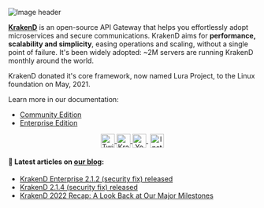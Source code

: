 ![Image header](https://raw.githubusercontent.com/krakendio/.github/main/profile/header.png)

**[KrakenD](https://www.krakend.io)** is an open-source API Gateway that helps you effortlessly adopt microservices and secure communications. KrakenD aims for **performance, scalability and simplicity**, easing operations and scaling, without a single point of failure. It's been widely adopted: ~2M servers are running KrakenD monthly around the world.

KrakenD donated it's core framework, now named Lura Project, to the Linux foundation on May, 2021.

Learn more in our documentation:
- [Community Edition](https://www.krakend.io/docs/overview/)
- [Enterprise Edition](https://www.krakend.io/docs/enterprise/overview/)

<p align="center">
    <a href="https://twitter.com/krakend_io" target="blank">
        <img align="center" src="https://cdn.jsdelivr.net/npm/simple-icons@3.0.1/icons/twitter.svg" alt="Twitter KrakenD" height="28px" width="28px" />
    </a>
    <a href="https://linkedin.com/company/krakend" target="blank">
        <img align="center" src="https://cdn.jsdelivr.net/npm/simple-icons@3.0.1/icons/linkedin.svg" alt="KrakenD" height="28px" width="28px" />
    </a>
    <a href="https://youtube.com/@krakend" target="blank" style='margin-right:4px'>
        <img align="center" src="https://cdn.jsdelivr.net/npm/simple-icons@3.0.1/icons/youtube.svg" alt="Youtube KrakenD" height="28px" width="28px" />
    </a>
    <a href="https://instagram.com/krakendio" target="blank">
        <img align="center" src="https://cdn.jsdelivr.net/npm/simple-icons@3.0.1/icons/instagram.svg" alt="Instagram KrakenD" height="28px" width="28px" />
    </a>
</p>

#### 📝  Latest articles on [our blog](https://www.krakend.io/blog/ "KrakenD blog"):
- [KrakenD Enterprise 2.1.2 (security fix) released](https://www.krakend.io/blog/krakend-ee-2.1.2-release-notes/)
- [KrakenD 2.1.4 (security fix) released](https://www.krakend.io/blog/krakend-2.1.4-release-notes/)
- [KrakenD 2022 Recap: A Look Back at Our Major Milestones](https://www.krakend.io/blog/2022-recap/)
